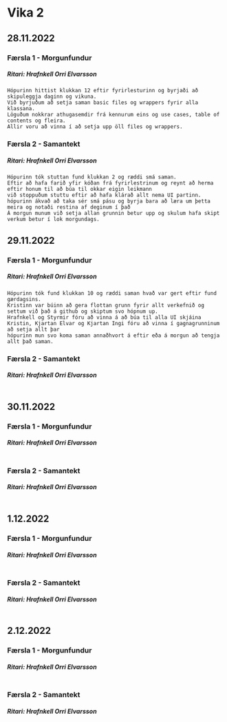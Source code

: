 # Vika 2

## 28.11.2022
### Færsla 1 - Morgunfundur
##### Ritari: Hrafnkell Orri Elvarsson
```
Hópurinn hittist klukkan 12 eftir fyrirlesturinn og byrjaði að skipuleggja daginn og vikuna.
Við byrjuðum að setja saman basic files og wrappers fyrir alla klassana.
Löguðum nokkrar athugasemdir frá kennurum eins og use cases, table of contents og fleira.
Allir voru að vinna í að setja upp öll files og wrappers.
```

### Færsla 2 - Samantekt
##### Ritari: Hrafnkell Orri Elvarsson
```
Hópurinn tók stuttan fund klukkan 2 og ræddi smá saman.
Eftir að hafa farið yfir kóðan frá fyrirlestrinum og reynt að herma eftir honum til að búa til okkar eigin leikmann
við stoppuðum stuttu eftir að hafa klárað allt nema UI partinn.
hópurinn ákvað að taka sér smá pásu og byrja bara að læra um þetta meira og notaði restina af deginum í það
Á morgun munum við setja allan grunnin betur upp og skulum hafa skipt verkum betur í lok morgundags.
```


## 29.11.2022
### Færsla 1 - Morgunfundur
##### Ritari: Hrafnkell Orri Elvarsson
```
Hópurinn tók fund klukkan 10 og ræddi saman hvað var gert eftir fund gærdagsins.
Kristinn var búinn að gera flottan grunn fyrir allt verkefnið og settum við það á github og skiptum svo hópnum up.
Hrafnkell og Styrmir fóru að vinna á að búa til alla UI skjáina
Kristin, Kjartan Elvar og Kjartan Ingi fóru að vinna í gagnagrunninum að setja allt þar
hópurinn mun svo koma saman annaðhvort á eftir eða á morgun að tengja allt það saman.
```

### Færsla 2 - Samantekt
##### Ritari: Hrafnkell Orri Elvarsson
```

```


## 30.11.2022
### Færsla 1 - Morgunfundur
##### Ritari: Hrafnkell Orri Elvarsson
```

```

### Færsla 2 - Samantekt
##### Ritari: Hrafnkell Orri Elvarsson
```

```


## 1.12.2022
### Færsla 1 - Morgunfundur
##### Ritari: Hrafnkell Orri Elvarsson
```

```

### Færsla 2 - Samantekt
##### Ritari: Hrafnkell Orri Elvarsson
```

```


## 2.12.2022
### Færsla 1 - Morgunfundur
##### Ritari: Hrafnkell Orri Elvarsson
```

```

### Færsla 2 - Samantekt
##### Ritari: Hrafnkell Orri Elvarsson
```

```
